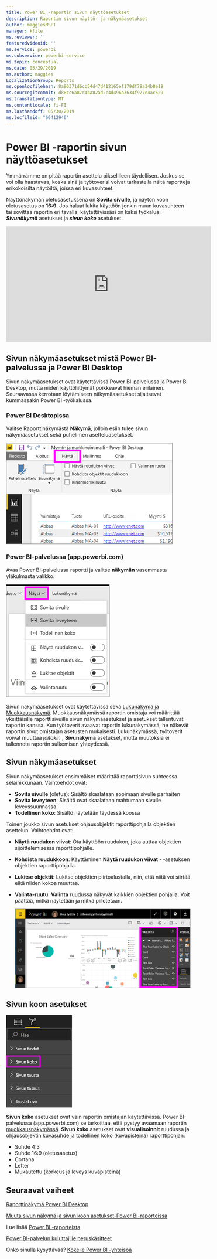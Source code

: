 ```yaml
---
title: Power BI -raportin sivun näyttöasetukset
description: Raportin sivun näyttö- ja näkymäasetukset
author: maggiesMSFT
manager: kfile
ms.reviewer: ''
featuredvideoid: ''
ms.service: powerbi
ms.subservice: powerbi-service
ms.topic: conceptual
ms.date: 05/29/2019
ms.author: maggies
LocalizationGroup: Reports
ms.openlocfilehash: 8a96371d6cb54d47d412165ef179df78a34b8e19
ms.sourcegitcommit: d88cc6a87d4ba82ad2c4d496a3634f927e4ac529
ms.translationtype: MT
ms.contentlocale: fi-FI
ms.lasthandoff: 05/30/2019
ms.locfileid: "66412946"
---
```

# <a name="page-display-settings-in-a-power-bi-report"></a>Power BI -raportin sivun näyttöasetukset
Ymmärrämme on pitää raportin asettelu pikselilleen täydellisen. Joskus se voi olla haastavaa, koska sinä ja työtoverisi voivat tarkastella näitä raportteja erikokoisilta näytöiltä, joissa eri kuvasuhteet. 

Näyttönäkymän oletusasetuksena on **Sovita sivulle**, ja näytön koon oletusasetus on **16:9**. Jos haluat lukita käyttöön jonkin muun kuvasuhteen tai sovittaa raportin eri tavalla, käytettävissäsi on kaksi työkalua: ***Sivunäkymä*** asetukset ja ***sivun koko*** asetukset.


<iframe width="560" height="315" src="https://www.youtube.com/embed/5tg-OXzxe2g" frameborder="0" allowfullscreen></iframe>


## <a name="where-to-find-page-view-settings-in-the-power-bi-service-and-power-bi-desktop"></a>Sivun näkymäasetukset mistä Power BI-palvelussa ja Power BI Desktop
Sivun näkymäasetukset ovat käytettävissä Power BI-palvelussa ja Power BI Desktop, mutta niiden käyttöliittymät poikkeavat hieman erilainen. Seuraavassa kerrotaan löytämiseen näkymäasetukset sijaitsevat kummassakin Power BI ‑työkalussa.

### <a name="in-power-bi-desktop"></a>Power BI Desktopissa
Valitse Raporttinäkymästä **Näkymä**, jolloin esiin tulee sivun näkymäasetukset sekä puhelimen asetteluasetukset.

  ![Työpöydän sivun näkymäasetukset](media/power-bi-report-display-settings/power-bi-desktop-view-settings.png)

### <a name="in-the-power-bi-service-apppowerbicom"></a>Power BI-palvelussa (app.powerbi.com)
Avaa Power BI-palvelussa raportti ja valitse **näkymän** vasemmasta yläkulmasta valikko.

![palvelun sivun näkymäasetukset](media/power-bi-report-display-settings/power-bi-change-page-view.png)

Sivun näkymäasetukset ovat käytettävissä sekä [Lukunäkymä ja Muokkausnäkymä](consumer/end-user-reading-view.md). Muokkausnäkymässä raportin omistaja voi määrittää yksittäisille raporttisivuille sivun näkymäasetukset ja asetukset tallentuvat raportin kanssa. Kun työtoverit avaavat raportin lukunäkymässä, he näkevät raportin sivut omistajan asetusten mukaisesti. Lukunäkymässä, työtoverit voivat muuttaa *joitakin* , **Sivunäkymä** asetukset, mutta muutoksia ei tallenneta raportin sulkemisen yhteydessä.

## <a name="page-view-settings"></a>Sivun näkymäasetukset
Sivun näkymäasetukset ensimmäiset määrittää raporttisivun suhteessa selainikkunaan. Vaihtoehdot ovat:

* **Sovita sivulle** (oletus): Sisältö skaalataan sopimaan sivulle parhaiten
* **Sovita leveyteen**: Sisältö ovat skaalataan mahtumaan sivulle leveyssuunnassa
* **Todellinen koko**: Sisältö näytetään täydessä koossa

Toinen joukko sivun asetukset ohjausobjektit raporttipohjalla objektien asettelun. Vaihtoehdot ovat:

* **Näytä ruudukon viivat**: Ota käyttöön ruudukon, joka auttaa objektien sijoittelemisessa raporttipohjalle.
* **Kohdista ruudukkoon**: Käyttäminen **Näytä ruudukon viivat** - ‑asetuksen objektien raporttipohjalla. 
* **Lukitse objektit**: Lukitse objektien piirtoalustalla, niin, että niitä voi siirtää eikä niiden kokoa muuttaa.
* **Valinta-ruutu**: **Valinta** ruudussa näkyvät kaikkien objektien pohjalla. Voit päättää, mitkä näytetään ja mitkä piilotetaan.

    ![Valinta-paneeli](media/power-bi-report-display-settings/power-bi-selection-pane.png)



## <a name="page-size-settings"></a>Sivun koon asetukset
![Muuta sivun koon asetukset](media/power-bi-report-display-settings/power-bi-page-size.png)

**Sivun koko** asetukset ovat vain raportin omistajan käytettävissä. Power BI-palvelussa (app.powerbi.com) se tarkoittaa, että pystyy avaamaan raportin [muokkausnäkymässä](consumer/end-user-reading-view.md). **Sivun koko** asetukset ovat **visualisoinnit** ruudussa ja ohjausobjektin kuvasuhde ja todellinen koko (kuvapisteinä) raporttipohjan:   

* Suhde 4:3
* Suhde 16:9 (oletusasetus)
* Cortana
* Letter
* Mukautettu (korkeus ja leveys kuvapisteinä)

## <a name="next-steps"></a>Seuraavat vaiheet
[Raporttinäkymä Power BI Desktop](desktop-report-view.md)

[Muuta sivun näkymä ja sivun koon asetukset-Power BI-raporteissa](consumer/end-user-report-view.md)

Lue lisää [Power BI -raporteista](consumer/end-user-reports.md)

[Power BI-palvelun kuluttajille peruskäsitteet](consumer/end-user-basic-concepts.md)

Onko sinulla kysyttävää? [Kokeile Power BI -yhteisöä](http://community.powerbi.com/)

